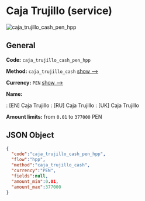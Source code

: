 
# Caja Trujillo (service) 
![caja_trujillo_cash_pen_hpp](https://static.openfintech.io/payment_methods/caja_trujillo_cash_pen_hpp/logo.svg?w=400&c=v0.59.26#w200)  

## General 
 
**Code:** `caja_trujillo_cash_pen_hpp` 
 
**Method:** `caja_trujillo_cash` 
 [show -->](/payment-methods/caja_trujillo_cash/) 
 
**Currency:** `PEN` [show -->](/currencies/PEN/) 
 
**Name:** 
 
:	[EN] Caja Trujillo 
:	[RU] Caja Trujillo 
:	[UK] Caja Trujillo 
 
**Amount limits:** from `0.01` to `377000` PEN 

## JSON Object 

```json
{
  "code":"caja_trujillo_cash_pen_hpp",
  "flow":"hpp",
  "method":"caja_trujillo_cash",
  "currency":"PEN",
  "fields":null,
  "amount_min":0.01,
  "amount_max":377000
}
```  

